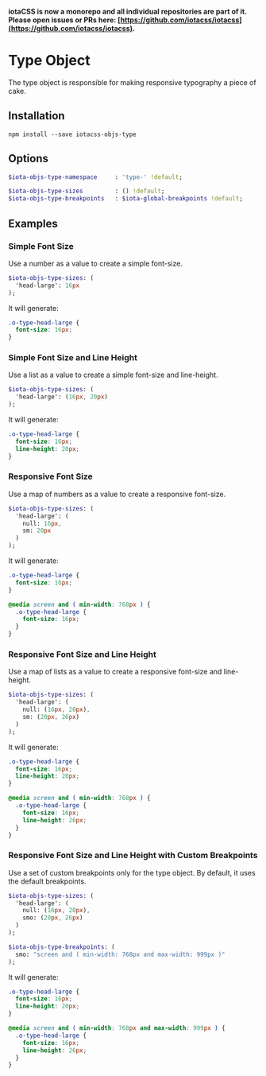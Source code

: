 **iotaCSS is now a monorepo and all individual repositories are part of it. Please open issues or PRs here: [https://github.com/iotacss/iotacss](https://github.com/iotacss/iotacss).**

# Type Object #

The type object is responsible for making responsive typography a piece of cake.


## Installation

```
npm install --save iotacss-objs-type
```


## Options

```sass
$iota-objs-type-namespace     : 'type-' !default;

$iota-objs-type-sizes         : () !default;
$iota-objs-type-breakpoints   : $iota-global-breakpoints !default;
```


## Examples


### Simple Font Size

Use a number as a value to create a simple font-size.

```sass
$iota-objs-type-sizes: (
  'head-large': 16px
);
```

It will generate:

```css
.o-type-head-large {
  font-size: 16px;
}
```


### Simple Font Size and Line Height

Use a list as a value to create a simple font-size and line-height.

```sass
$iota-objs-type-sizes: (
  'head-large': (16px, 20px)
);
```

It will generate:

```css
.o-type-head-large {
  font-size: 16px;
  line-height: 20px;
}
```


### Responsive Font Size

Use a map of numbers as a value to create a responsive font-size.

```sass
$iota-objs-type-sizes: (
  'head-large': (
    null: 16px,
    sm: 20px
  )
);
```

It will generate:

```css
.o-type-head-large {
  font-size: 16px;
}

@media screen and ( min-width: 768px ) {
  .o-type-head-large {
    font-size: 16px;
  }
}
```


### Responsive Font Size and Line Height

Use a map of lists as a value to create a responsive font-size and line-height.

```sass
$iota-objs-type-sizes: (
  'head-large': (
    null: (16px, 20px),
    sm: (20px, 26px)
  )
);
```

It will generate:

```css
.o-type-head-large {
  font-size: 16px;
  line-height: 20px;
}

@media screen and ( min-width: 768px ) {
  .o-type-head-large {
    font-size: 16px;
    line-height: 26px;
  }
}
```


### Responsive Font Size and Line Height with Custom Breakpoints

Use a set of custom breakpoints only for the type object. By default, it uses the default breakpoints.

```sass
$iota-objs-type-sizes: (
  'head-large': (
    null: (16px, 20px),
    smo: (20px, 26px)
  )
);

$iota-objs-type-breakpoints: (
  smo: "screen and ( min-width: 768px and max-width: 999px )"
);
```

It will generate:

```css
.o-type-head-large {
  font-size: 16px;
  line-height: 20px;
}

@media screen and ( min-width: 768px and max-width: 999px ) {
  .o-type-head-large {
    font-size: 16px;
    line-height: 26px;
  }
}
```
